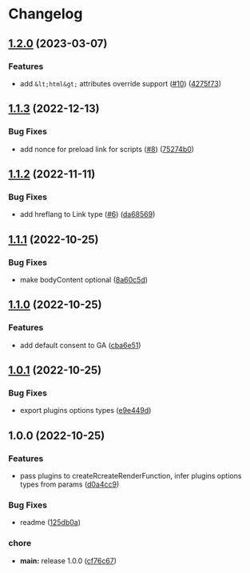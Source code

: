 # Changelog

## [1.2.0](https://github.com/gravity-ui/app-layout/compare/v1.1.3...v1.2.0) (2023-03-07)


### Features

* add `&lt;html&gt;` attributes override support ([#10](https://github.com/gravity-ui/app-layout/issues/10)) ([4275f73](https://github.com/gravity-ui/app-layout/commit/4275f7300a5209f24f797b9661f5377b2417decf))

## [1.1.3](https://github.com/gravity-ui/app-layout/compare/v1.1.2...v1.1.3) (2022-12-13)


### Bug Fixes

* add nonce for preload link for scripts ([#8](https://github.com/gravity-ui/app-layout/issues/8)) ([75274b0](https://github.com/gravity-ui/app-layout/commit/75274b0f63e590fe6bde64a807141568fd3fff87))

## [1.1.2](https://github.com/gravity-ui/app-layout/compare/v1.1.1...v1.1.2) (2022-11-11)


### Bug Fixes

* add hreflang to Link type ([#6](https://github.com/gravity-ui/app-layout/issues/6)) ([da68569](https://github.com/gravity-ui/app-layout/commit/da685696bfcf75b01a4835ffe88d199de373adb1))

## [1.1.1](https://github.com/gravity-ui/app-layout/compare/v1.1.0...v1.1.1) (2022-10-25)


### Bug Fixes

* make bodyContent optional ([8a60c5d](https://github.com/gravity-ui/app-layout/commit/8a60c5dd90de98ca425ced04abcf27e42a1b8a3e))

## [1.1.0](https://github.com/gravity-ui/app-layout/compare/v1.0.1...v1.1.0) (2022-10-25)


### Features

* add default consent to GA ([cba6e51](https://github.com/gravity-ui/app-layout/commit/cba6e5187eedcc57ea38b8709c4c86d7f709eee7))

## [1.0.1](https://github.com/gravity-ui/app-layout/compare/v1.0.0...v1.0.1) (2022-10-25)


### Bug Fixes

* export plugins options types ([e9e449d](https://github.com/gravity-ui/app-layout/commit/e9e449da277a25a0c360620be0da542e48bc2e5f))

## 1.0.0 (2022-10-25)


### Features

* pass plugins to createRcreateRenderFunction, infer plugins options types from params ([d0a4cc9](https://github.com/gravity-ui/app-layout/commit/d0a4cc91770e5a8a6d0c5b3680c935b9f9f04939))


### Bug Fixes

* readme ([125db0a](https://github.com/gravity-ui/app-layout/commit/125db0a2382586a7791e86d98c8a2046a1e9f060))


### chore

* **main:** release 1.0.0 ([cf76c67](https://github.com/gravity-ui/app-layout/commit/cf76c6746fcc26a06e05068de3a62b4c97701590))
